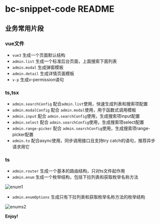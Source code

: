 # bc-snippet-code README

## 业务常用片段

### vue文件

- `vue3`  生成一个页面默认结构
- `admin.list` 生成一个标准后台页面，上面搜索下面列表
- `admin.modal` 生成弹窗模板
- `admin.detail` 生成详情页面模板
- `v-p` 生成v-permission语句

### ts,tsx

- `admin.searchConfig` 配合`admin.list`使用，快速生成列表和搜索项配置
- `admin.modalConfig` 配合 `admin.modal`使用，用于函数式调用模板
- `admin.input` 配合 `admin.searchConfig`使用，生成搜索项input配置
- `admin.select` 配合 `admin.searchConfig`使用，生成搜索项select配置
- `admin.range-picker` 配合 `admin.searchConfig`使用，生成搜索项range-picker配置
- `admin.to` 配合async使用，同步调用接口且支持try catch的语句，推荐异步请求用它
### ts
- `admin.router` 生成一个基本的路由结构，只对ts文件起作用
- `admin.enum` 生成一个枚举结构，包括下拉列表和获取枚举名称方法

![enum1](https://image01f.bckid.com.cn/bc-snippet-code/enum1.gif)

- `admin.enumOptions` 生成只有下拉列表和获取枚举名称方法的枚举结构

![enums2](https://image01f.bckid.com.cn/bc-snippet-code/enums2.gif)




**Enjoy!**
